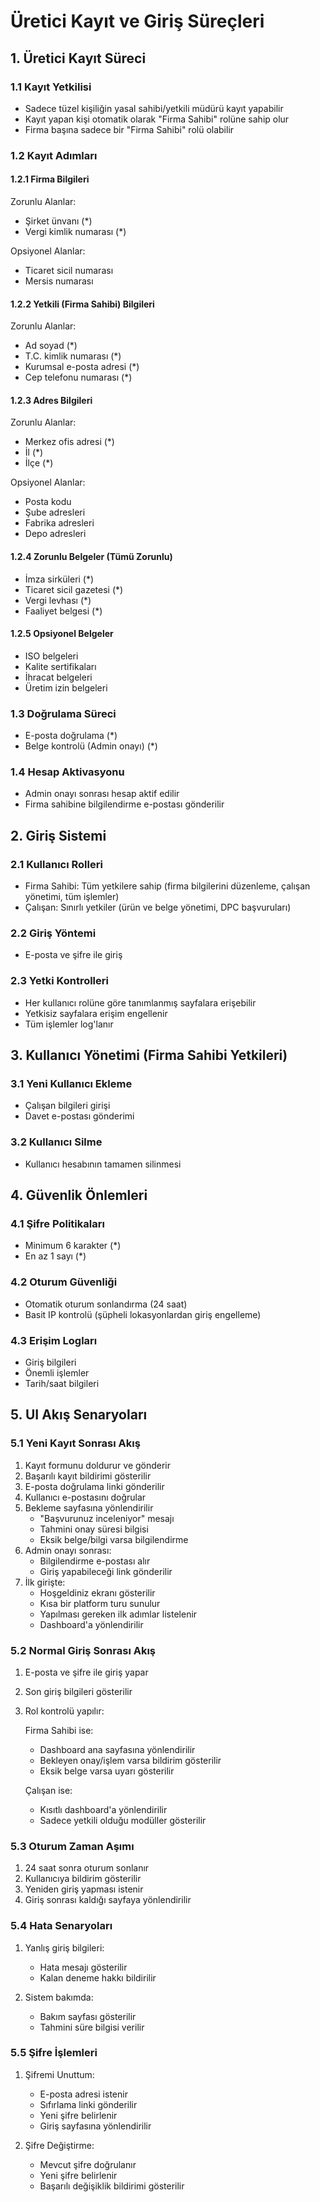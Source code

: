 # Üretici Kayıt ve Giriş Süreçleri

## 1. Üretici Kayıt Süreci

### 1.1 Kayıt Yetkilisi
- Sadece tüzel kişiliğin yasal sahibi/yetkili müdürü kayıt yapabilir
- Kayıt yapan kişi otomatik olarak "Firma Sahibi" rolüne sahip olur
- Firma başına sadece bir "Firma Sahibi" rolü olabilir

### 1.2 Kayıt Adımları

#### 1.2.1 Firma Bilgileri
Zorunlu Alanlar:
- Şirket ünvanı (*)
- Vergi kimlik numarası (*)

Opsiyonel Alanlar:
- Ticaret sicil numarası
- Mersis numarası

#### 1.2.2 Yetkili (Firma Sahibi) Bilgileri
Zorunlu Alanlar:
- Ad soyad (*)
- T.C. kimlik numarası (*)
- Kurumsal e-posta adresi (*)
- Cep telefonu numarası (*)

#### 1.2.3 Adres Bilgileri
Zorunlu Alanlar:
- Merkez ofis adresi (*)
- İl (*)
- İlçe (*)

Opsiyonel Alanlar:
- Posta kodu
- Şube adresleri
- Fabrika adresleri
- Depo adresleri

#### 1.2.4 Zorunlu Belgeler (Tümü Zorunlu)
- İmza sirküleri (*)
- Ticaret sicil gazetesi (*)
- Vergi levhası (*)
- Faaliyet belgesi (*)

#### 1.2.5 Opsiyonel Belgeler
- ISO belgeleri
- Kalite sertifikaları
- İhracat belgeleri
- Üretim izin belgeleri

### 1.3 Doğrulama Süreci
- E-posta doğrulama (*)
- Belge kontrolü (Admin onayı) (*)

### 1.4 Hesap Aktivasyonu
- Admin onayı sonrası hesap aktif edilir
- Firma sahibine bilgilendirme e-postası gönderilir

## 2. Giriş Sistemi

### 2.1 Kullanıcı Rolleri
- Firma Sahibi: Tüm yetkilere sahip (firma bilgilerini düzenleme, çalışan yönetimi, tüm işlemler)
- Çalışan: Sınırlı yetkiler (ürün ve belge yönetimi, DPC başvuruları)

### 2.2 Giriş Yöntemi
- E-posta ve şifre ile giriş

### 2.3 Yetki Kontrolleri
- Her kullanıcı rolüne göre tanımlanmış sayfalara erişebilir
- Yetkisiz sayfalara erişim engellenir
- Tüm işlemler log'lanır

## 3. Kullanıcı Yönetimi (Firma Sahibi Yetkileri)

### 3.1 Yeni Kullanıcı Ekleme
- Çalışan bilgileri girişi
- Davet e-postası gönderimi

### 3.2 Kullanıcı Silme
- Kullanıcı hesabının tamamen silinmesi

## 4. Güvenlik Önlemleri

### 4.1 Şifre Politikaları
- Minimum 6 karakter (*)
- En az 1 sayı (*)

### 4.2 Oturum Güvenliği
- Otomatik oturum sonlandırma (24 saat)
- Basit IP kontrolü (şüpheli lokasyonlardan giriş engelleme)

### 4.3 Erişim Logları
- Giriş bilgileri
- Önemli işlemler
- Tarih/saat bilgileri

## 5. UI Akış Senaryoları

### 5.1 Yeni Kayıt Sonrası Akış
1. Kayıt formunu doldurur ve gönderir
2. Başarılı kayıt bildirimi gösterilir
3. E-posta doğrulama linki gönderilir
4. Kullanıcı e-postasını doğrular
5. Bekleme sayfasına yönlendirilir
   - "Başvurunuz inceleniyor" mesajı
   - Tahmini onay süresi bilgisi
   - Eksik belge/bilgi varsa bilgilendirme
6. Admin onayı sonrası:
   - Bilgilendirme e-postası alır
   - Giriş yapabileceği link gönderilir
7. İlk girişte:
   - Hoşgeldiniz ekranı gösterilir
   - Kısa bir platform turu sunulur
   - Yapılması gereken ilk adımlar listelenir
   - Dashboard'a yönlendirilir

### 5.2 Normal Giriş Sonrası Akış
1. E-posta ve şifre ile giriş yapar
2. Son giriş bilgileri gösterilir
3. Rol kontrolü yapılır:
   
   Firma Sahibi ise:
   - Dashboard ana sayfasına yönlendirilir
   - Bekleyen onay/işlem varsa bildirim gösterilir
   - Eksik belge varsa uyarı gösterilir
   
   Çalışan ise:
   - Kısıtlı dashboard'a yönlendirilir
   - Sadece yetkili olduğu modüller gösterilir

### 5.3 Oturum Zaman Aşımı
1. 24 saat sonra oturum sonlanır
2. Kullanıcıya bildirim gösterilir
3. Yeniden giriş yapması istenir
4. Giriş sonrası kaldığı sayfaya yönlendirilir

### 5.4 Hata Senaryoları
1. Yanlış giriş bilgileri:
   - Hata mesajı gösterilir
   - Kalan deneme hakkı bildirilir
   
2. Sistem bakımda:
   - Bakım sayfası gösterilir
   - Tahmini süre bilgisi verilir

### 5.5 Şifre İşlemleri
1. Şifremi Unuttum:
   - E-posta adresi istenir
   - Sıfırlama linki gönderilir
   - Yeni şifre belirlenir
   - Giriş sayfasına yönlendirilir

2. Şifre Değiştirme:
   - Mevcut şifre doğrulanır
   - Yeni şifre belirlenir
   - Başarılı değişiklik bildirimi gösterilir